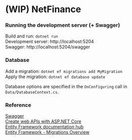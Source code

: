 # (WIP) NetFinance

### Running the development server (+ Swagger)
Build and run: `dotnet run`\
Development server: http://localhost:5204 \
Swagger: http://localhost:5204/swagger

### Database
Add a migration: `dotnet ef migrations add MyMigration`\
Apply the migration: `dotnet ef database update`

Database options are specified in the `OnConfiguring` call in `Data/DatabaseContext.cs`.

### Reference
[Swagger](https://swagger.io/docs/)\
[Create web APIs with ASP.NET Core](https://learn.microsoft.com/en-us/aspnet/core/web-api/?view=aspnetcore-8.0)\
[Entity Framework documentation hub](https://learn.microsoft.com/en-us/ef/)\
[Entity Framework - Migrations Overview](https://learn.microsoft.com/en-us/ef/core/managing-schemas/migrations/?tabs=dotnet-core-cli)
